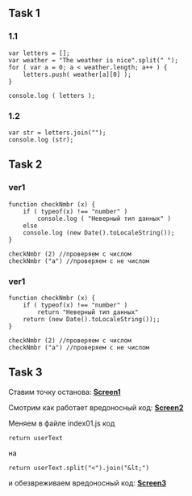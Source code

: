 ## Task 1

### 1.1
```
var letters = [];
var weather = "The weather is nice".split(" ");
for ( var a = 0; a < weather.length; a++ ) {
	letters.push( weather[a][0] );
}

console.log ( letters );
```

### 1.2
```
var str = letters.join("");
console.log (str);
```

## Task 2

### ver1
```
function checkNmbr (x) {
    if ( typeof(x) !== "number" ) 
    	console.log ( "Неверный тип данных" )
    else 
	console.log (new Date().toLocaleString());
}

checkNmbr (2) //проверяем с числом
checkNmbr ("a") //проверяем с не числом 
```

### ver1
```
function checkNmbr (x) {
    if ( typeof(x) !== "number" ) 
    	return "Неверный тип данных"
    return (new Date().toLocaleString());;
}

checkNmbr (2) //проверяем с числом
checkNmbr ("a") //проверяем с не числом 
```

## Task 3

Ставим точку останова:
[**Screen1**](https://prnt.sc/pw51j0)

Смотрим как работает вредоносный код:
[**Screen2**](https://prnt.sc/pw51te)

Меняем в файле index01.js код 
```
return userText
```
на 
```
return userText.split("<").join("&lt;")
```
и обезвреживаем вредоносный код:
[**Screen3**](https://prnt.sc/pw52li)


